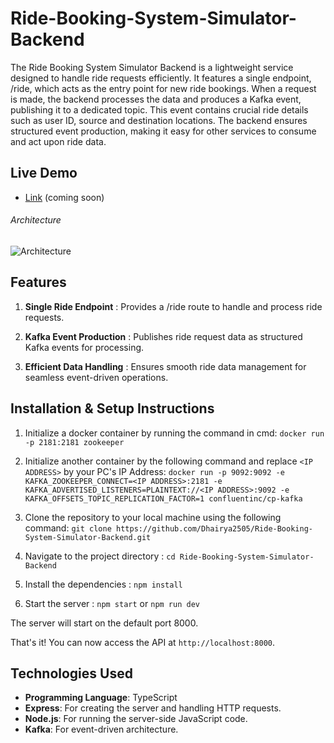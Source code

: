 # Ride-Booking-System-Simulator-Backend

The Ride Booking System Simulator Backend is a lightweight service designed to handle ride requests efficiently. It features a single endpoint, /ride, which acts as the entry point for new ride bookings. When a request is made, the backend processes the data and produces a Kafka event, publishing it to a dedicated topic. This event contains crucial ride details such as user ID, source and destination locations. The backend ensures structured event production, making it easy for other services to consume and act upon ride data.

## Live Demo
- [Link]() (coming soon)

###### Architecture
![Architecture](https://dhairyasingla-ride-booking-system-simulator-images.s3.ap-south-1.amazonaws.com/architecture.png)

## Features
1. **Single Ride Endpoint** : Provides a /ride route to handle and process ride requests.

2. **Kafka Event Production** : Publishes ride request data as structured Kafka events for processing.

3. **Efficient Data Handling** : Ensures smooth ride data management for seamless event-driven operations.


## Installation & Setup Instructions

1. Initialize a docker container by running the command in cmd:
   `docker run -p 2181:2181 zookeeper`

2. Initialize another container by the following command and replace `<IP ADDRESS>` by your PC's IP Address:
   `docker run -p 9092:9092 -e KAFKA_ZOOKEEPER_CONNECT=<IP ADDRESS>:2181 -e KAFKA_ADVERTISED_LISTENERS=PLAINTEXT://<IP ADDRESS>:9092 -e KAFKA_OFFSETS_TOPIC_REPLICATION_FACTOR=1 confluentinc/cp-kafka`

3. Clone the repository to your local machine using the following command:
`git clone https://github.com/Dhairya2505/Ride-Booking-System-Simulator-Backend.git`

4. Navigate to the project directory : `cd Ride-Booking-System-Simulator-Backend`

5. Install the dependencies : `npm install`

6. Start the server : `npm start` or `npm run dev`

The server will start on the default port 8000.

That's it! You can now access the API at `http://localhost:8000`.


## Technologies Used

- **Programming Language**: TypeScript
- **Express**: For creating the server and handling HTTP requests.
- **Node.js**: For running the server-side JavaScript code.
- **Kafka**: For event-driven architecture.
